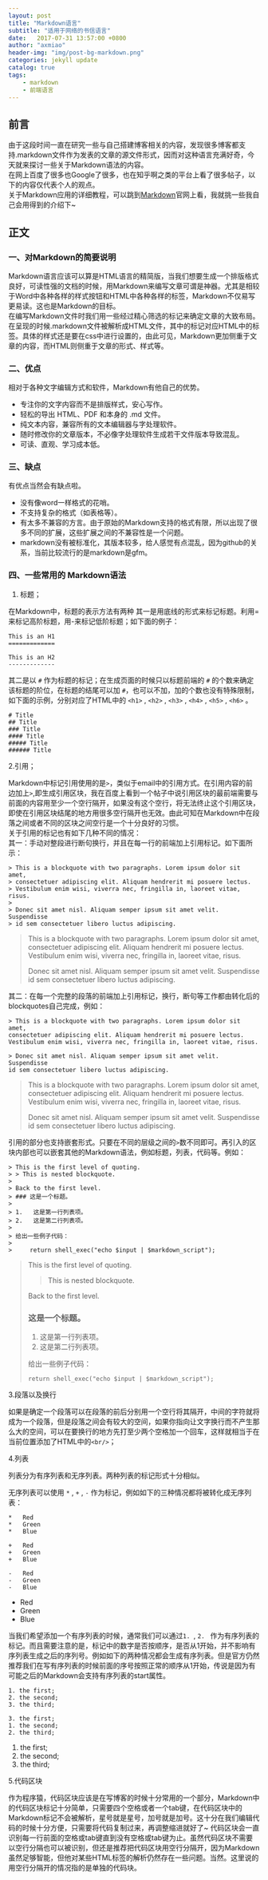 ```yaml
---
layout: post
title: "Markdown语言"
subtitle: "适用于网络的书信语言"
date:   2017-07-31 13:57:00 +0800
author: "axmiao"
header-img: "img/post-bg-markdown.png"
categories: jekyll update
catalog: true
tags: 
    - markdown
    - 前端语言
---
```


## 前言 ##

由于这段时间一直在研究一些与自己搭建博客相关的内容，发现很多博客都支持.markdown文件作为发表的文章的源文件形式，因而对这种语言充满好奇，今天就来探讨一些关于Markdown语法的内容。  
在网上百度了很多也Google了很多，也在知乎啊之类的平台上看了很多帖子，以下的内容仅代表个人的观点。  
关于Markdown应用的详细教程，可以跳到[Markdown](http://www.markdown.cn)官网上看，我就挑一些我自己会用得到的介绍下~

## 正文 ##

### 一、对Markdown的简要说明 ###

Markdown语言应该可以算是HTML语言的精简版，当我们想要生成一个排版格式良好，可读性强的文档的时候，用Markdown来编写文章可谓是神器。尤其是相较于Word中各种各样的样式按钮和HTML中各种各样的标签，Markdown不仅易写更易读。这也是Markdown的目标。  
在编写Markdown文件时我们用一些经过精心筛选的标记来确定文章的大致布局。在呈现的时候.markdown文件被解析成HTML文件，其中的标记对应HTML中的标签。具体的样式还是要在css中进行设置的，由此可见，Markdown更加侧重于文章的内容，而HTML则侧重于文章的形式、样式等。

### 二、优点

相对于各种文字编辑方式和软件，Markdown有他自己的优势。

+ 专注你的文字内容而不是排版样式，安心写作。
+ 轻松的导出 HTML、PDF 和本身的 .md 文件。
+ 纯文本内容，兼容所有的文本编辑器与字处理软件。
+ 随时修改你的文章版本，不必像字处理软件生成若干文件版本导致混乱。
+ 可读、直观、学习成本低。

### 三、缺点

有优点当然会有缺点啦。

+ 没有像word一样格式的花哨。
+ 不支持复杂的格式（如表格等）。
+ 有太多不兼容的方言。由于原始的Markdown支持的格式有限，所以出现了很多不同的扩展，这些扩展之间的不兼容性是一个问题。
+ markdown没有被标准化，其版本较多，给人感觉有点混乱，因为github的关系，当前比较流行的是markdown是gfm。

### 四、一些常用的 Markdown语法

1. 标题；

在Markdown中，标题的表示方法有两种
其一是用底线的形式来标记标题。利用=来标记高阶标题，用-来标记低阶标题；如下面的例子：

```
This is an H1
=============

This is an H2
-------------
```

其二是以 `#` 作为标题的标记；在生成页面的时候只以标题前端的 `#` 的个数来确定该标题的阶位，在标题的结尾可以加 `#`，也可以不加，加的个数也没有特殊限制，如下面的示例，分别对应了HTML中的 `<h1>` , `<h2>` , `<h3>` , `<h4>` , `<h5>` , `<h6>` 。

```
# Title
## Title
### Title
#### Title
##### Title
###### Title
```

2.引用；

Markdown中标记引用使用的是`>`，类似于email中的引用方式。在引用内容的前边加上`>`,即生成引用区块，我在百度上看到一个帖子中说引用区块的最前端需要与前面的内容用至少一个空行隔开，如果没有这个空行，将无法终止这个引用区块，即使在引用区块结尾的地方用很多空行隔开也无效。由此可知在Markdown中在段落之间或者不同的区块之间空行是一个十分良好的习惯。  
关于引用的标记也有如下几种不同的情况：  
其一：手动对整段进行断句换行，并且在每一行的前端加上引用标记。如下面所示：

```
> This is a blockquote with two paragraphs. Lorem ipsum dolor sit amet,
> consectetuer adipiscing elit. Aliquam hendrerit mi posuere lectus.
> Vestibulum enim wisi, viverra nec, fringilla in, laoreet vitae, risus.
> 
> Donec sit amet nisl. Aliquam semper ipsum sit amet velit. Suspendisse
> id sem consectetuer libero luctus adipiscing.
```

> This is a blockquote with two paragraphs. Lorem ipsum dolor sit amet,
> consectetuer adipiscing elit. Aliquam hendrerit mi posuere lectus.
> Vestibulum enim wisi, viverra nec, fringilla in, laoreet vitae, risus.
> 
> Donec sit amet nisl. Aliquam semper ipsum sit amet velit. Suspendisse
> id sem consectetuer libero luctus adipiscing.


其二：在每一个完整的段落的前端加上引用标记，换行，断句等工作都由转化后的blockquotes自己完成，例如：

```
> This is a blockquote with two paragraphs. Lorem ipsum dolor sit amet,
consectetuer adipiscing elit. Aliquam hendrerit mi posuere lectus.
Vestibulum enim wisi, viverra nec, fringilla in, laoreet vitae, risus.

> Donec sit amet nisl. Aliquam semper ipsum sit amet velit. Suspendisse
id sem consectetuer libero luctus adipiscing.
```

> This is a blockquote with two paragraphs. Lorem ipsum dolor sit amet,
consectetuer adipiscing elit. Aliquam hendrerit mi posuere lectus.
Vestibulum enim wisi, viverra nec, fringilla in, laoreet vitae, risus.
>
> Donec sit amet nisl. Aliquam semper ipsum sit amet velit. Suspendisse
id sem consectetuer libero luctus adipiscing.

引用的部分也支持嵌套形式。只要在不同的层级之间的`>`数不同即可。再引入的区块内部也可以嵌套其他的Markdown语法，例如标题，列表，代码等。例如：

```
> This is the first level of quoting.
> > This is nested blockquote.
>
> Back to the first level.
> ### 这是一个标题。
> 
> 1.   这是第一行列表项。
> 2.   这是第二行列表项。
> 
> 给出一些例子代码：
> 
>     return shell_exec("echo $input | $markdown_script");
```


> This is the first level of quoting.
> > This is nested blockquote.
>
> Back to the first level.
> ### 这是一个标题。
> 
> 1.   这是第一行列表项。
> 2.   这是第二行列表项。
> 
> 给出一些例子代码：
> 
>     return shell_exec("echo $input | $markdown_script");

3.段落以及换行

如果是确定一个段落可以在段落的前后分别用一个空行将其隔开，中间的字符就将成为一个段落，但是段落之间会有较大的空间，如果你指向让文字换行而不产生那么大的空间，可以在要换行的地方先打至少两个空格加一个回车，这样就相当于在当前位置添加了HTML中的`<br/>`；

4.列表

列表分为有序列表和无序列表。两种列表的标记形式十分相似。

无序列表可以使用 `*` , `+` , `-` 作为标记，例如如下的三种情况都将被转化成无序列表：

```
*   Red
*   Green
*   Blue
```

```
+   Red
+   Green
+   Blue
```

```
-   Red
-   Green
-   Blue
```

-   Red
-   Green
-   Blue

当我们希望添加一个有序列表的时候，通常我们可以通过`1. `, `2. ` 作为有序列表的标记。而且需要注意的是，标记中的数字是否按顺序，是否从1开始，并不影响有序列表生成之后的序列号。例如如下的两种情况都会生成有序列表。但是官方仍然推荐我们在写有序列表的时候前面的序号按照正常的顺序从1开始，传说是因为有可能之后的Markdown会支持有序列表的start属性。

```
1. the first;
2. the second;
3. the third;
```

```
3. the first;
1. the second;
2. the third;
```

1. the first;
8. the second;
5. the third;

5.代码区块

作为程序猿，代码区块应该是在写博客的时候十分常用的一个部分，Markdown中的代码区块标记十分简单，只需要四个空格或者一个tab键，在代码区块中的Markdown标记不会被解析，星号就是星号，加号就是加号。这十分在我们编辑代码的时候十分方便，只需要将代码复制过来，再调整缩进就好了~ 代码区块会一直识别每一行前面的空格或tab键直到没有空格或tab键为止。虽然代码区块不需要以空行分隔也可以被识别，但还是推荐把代码区块用空行分隔开，因为Markdown虽然足够智能，但他对某些HTML标签的解析仍然存在一些问题。当然。这里说的用空行分隔开的情况指的是单独的代码块。



